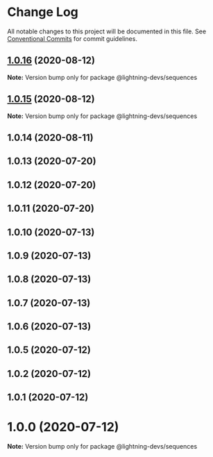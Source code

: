 # Change Log

All notable changes to this project will be documented in this file.
See [Conventional Commits](https://conventionalcommits.org) for commit guidelines.

## [1.0.16](https://github.com/lightning-devs/toolbox/compare/@lightning-devs/sequences@1.0.15...@lightning-devs/sequences@1.0.16) (2020-08-12)

**Note:** Version bump only for package @lightning-devs/sequences





## [1.0.15](https://github.com/lightning-devs/toolbox/compare/@lightning-devs/sequences@1.0.14...@lightning-devs/sequences@1.0.15) (2020-08-12)

**Note:** Version bump only for package @lightning-devs/sequences





## 1.0.14 (2020-08-11)



## 1.0.13 (2020-07-20)



## 1.0.12 (2020-07-20)



## 1.0.11 (2020-07-20)



## 1.0.10 (2020-07-13)



## 1.0.9 (2020-07-13)



## 1.0.8 (2020-07-13)



## 1.0.7 (2020-07-13)



## 1.0.6 (2020-07-13)



## 1.0.5 (2020-07-12)



## 1.0.2 (2020-07-12)



## 1.0.1 (2020-07-12)



# 1.0.0 (2020-07-12)

**Note:** Version bump only for package @lightning-devs/sequences
